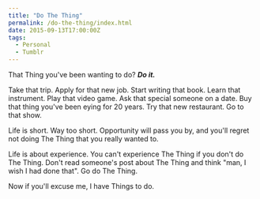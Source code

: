 ```yaml
---
title: "Do The Thing"
permalink: /do-the-thing/index.html
date: 2015-09-13T17:00:00Z
tags: 
  - Personal
  - Tumblr
---
```


That Thing you've been wanting to do? ***Do it.***

Take that trip. Apply for that new job. Start writing that book. Learn that instrument. Play that video game. Ask that special someone on a date. Buy that thing you've been eying for 20 years. Try that new restaurant. Go to that show.

Life is short. Way too short. Opportunity will pass you by, and you'll regret not doing The Thing that you really wanted to.

Life is about experience. You can't experience The Thing if you don't do The Thing. Don't read someone's post about The Thing and think "man, I wish I had done that". Go do The Thing.

Now if you'll excuse me, I have Things to do.
